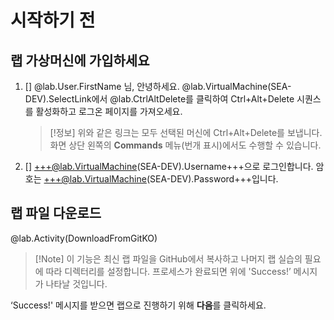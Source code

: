 # 시작하기 전

## 랩 가상머신에 가입하세요


1. [] @lab.User.FirstName 님, 안녕하세요. @lab.VirtualMachine(SEA-DEV).SelectLink에서 @lab.CtrlAltDelete를 클릭하여 Ctrl+Alt+Delete 시퀀스를 활성화하고 로그온 페이지를 가져오세요.

    >[!정보] 위와 같은 링크는 모두 선택된 머신에 Ctrl+Alt+Delete를 보냅니다. 화면 상단 왼쪽의 **Commands** 메뉴(번개 표시)에서도 수행할 수 있습니다.

1. [] +++@lab.VirtualMachine(SEA-DEV).Username+++으로 로그인합니다. 암호는 +++@lab.VirtualMachine(SEA-DEV).Password+++입니다.

## 랩 파일 다운로드

@lab.Activity(DownloadFromGitKO)

>[!Note] 이 기능은 최신 랩 파일을 GitHub에서 복사하고 나머지 랩 실습의 필요에 따라 디렉터리를 설정합니다. 프로세스가 완료되면 위에 'Success!’ 메시지가 나타날 것입니다.

‘Success!' 메시지를 받으면 랩으로 진행하기 위해 **다음**를 클릭하세요. 
